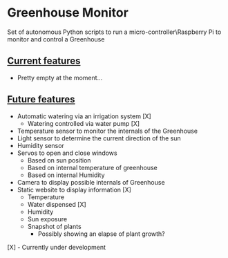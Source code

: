# Greenhouse Monitor

Set of autonomous Python scripts to run a micro-controller\Raspberry Pi to monitor and control a Greenhouse

## <u>Current features</u>

- Pretty empty at the moment...

## <u>Future features</u>

- Automatic watering via an irrigation system [X]
  - Watering controlled via water pump [X]
- Temperature sensor to monitor the internals of the Greenhouse
- Light sensor to determine the current direction of the sun
- Humidity sensor
- Servos to open and close windows
  - Based on sun position
  - Based on internal temperature of greenhouse
  - Based on internal Humidity
- Camera to display possible internals of Greenhouse
- Static website to display information [X]
  - Temperature
  - Water dispensed [X]
  - Humidity
  - Sun exposure
  - Snapshot of plants
    - Possibly showing an elapse of plant growth?

[X] - Currently under development